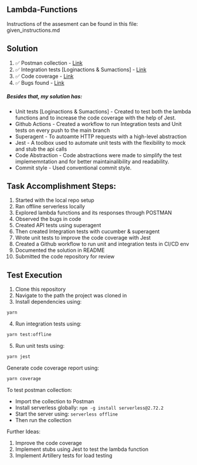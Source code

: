## Lambda-Functions
Instructions of the assesment can be found in this file: given_instructions.md

## Solution
1. ✅ Postman collection - [Link](https://github.com/tux7P/Lambda-Functions/blob/main/test_resource/QA_Challenge.postman_collection.json)
2. ✅ Integration tests [Loginactions & Sumactions] - [Link](https://github.com/tux7P/Lambda-Functions/tree/main/spec/cucumber/steps)
3. ✅ Code coverage - [Link](https://github.com/tux7P/Lambda-Functions/blob/main/test_resource/screenshots/code_coverage.png)
4. ✅ Bugs found - [Link](https://github.com/tux7P/Lambda-Functions/blob/main/test_resource/Bug.md)

##### Besides that, my solution has:
* Unit tests [Loginactions & Sumactions] - Created to test both the lambda functions and to increase the code coverage with the help of Jest. 
* Github Actions - Created a workflow to run Integration tests and Unit tests on every push to the main branch
* Superagent - To autoamte HTTP requests with a high-level abstraction 
* Jest - A toolbox used to automate unit tests with the flexibility to mock and stub the api calls 
* Code Abstraction - Code abstractions were made to simplify the test implememntation and for better maintainalibility and readability.
* Commit style - Used conventional commit style.


## Task Accomplishment Steps:
1. Started with the local repo setup
2. Ran offline serverless locally
3. Explored lambda functions and its responses through POSTMAN
4. Observed the bugs in code
5. Created API tests using superagent
6. Then created Integration tests with cucumber & superagent
7. Wrote unit tests to improve the code coverage with Jest
8. Created a Github workflow to run unit and integration tests in CI/CD env
9. Documented the solution in README
10. Submitted the code repository for review

## Test Execution
1. Clone this repository
2. Navigate to the path the project was cloned in
3. Install dependencies using: 
```sh
yarn
```
4. Run integration tests using: 
```sh
yarn test:offline
```
5. Run unit tests using: 
```sh
yarn jest
```
Generate code coverage report using: 
```sh
yarn coverage
```
To test postman collection:
- Import the collection to Postman
- Install serverless globally: `npm -g install serverless@2.72.2`
- Start the server using: `serverless offline`
- Then run the collection

Further Ideas:
1. Improve the code coverage 
2. Implement stubs using Jest to test the lambda function
2. Implement Artillery tests for load testing 